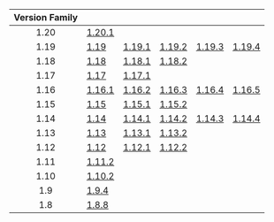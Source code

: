 | Version Family | | | | | |
|:---:|---|---|---|---|---|
| 1.20 | [1.20.1](https://github.com/BaldGang/spigot-build/releases/download/20230916/spigot-1.20.1.jar) | | | | |
| 1.19 | [1.19](https://github.com/BaldGang/spigot-build/releases/download/20230916/spigot-1.19.jar) | [1.19.1](https://github.com/BaldGang/spigot-build/releases/download/20230916/spigot-1.19.1.jar) | [1.19.2](https://github.com/BaldGang/spigot-build/releases/download/20230916/spigot-1.19.2.jar) | [1.19.3](https://github.com/BaldGang/spigot-build/releases/download/20230916/spigot-1.19.3.jar) | [1.19.4](https://github.com/BaldGang/spigot-build/releases/download/20230916/spigot-1.19.4.jar) |
| 1.18 | [1.18](https://github.com/BaldGang/spigot-build/releases/download/20230916/spigot-1.18.jar) | [1.18.1](https://github.com/BaldGang/spigot-build/releases/download/20230916/spigot-1.18.1.jar) | [1.18.2](https://github.com/BaldGang/spigot-build/releases/download/20230916/spigot-1.18.2.jar) | | |
| 1.17 | [1.17](https://github.com/BaldGang/spigot-build/releases/download/20230916/spigot-1.17.jar) | [1.17.1](https://github.com/BaldGang/spigot-build/releases/download/20230916/spigot-1.17.1.jar) | | | |
| 1.16 | [1.16.1](https://github.com/BaldGang/spigot-build/releases/download/20230916/spigot-1.16.1.jar) | [1.16.2](https://github.com/BaldGang/spigot-build/releases/download/20230916/spigot-1.16.2.jar) | [1.16.3](https://github.com/BaldGang/spigot-build/releases/download/20230916/spigot-1.16.3.jar) | [1.16.4](https://github.com/BaldGang/spigot-build/releases/download/20230916/spigot-1.16.4.jar) | [1.16.5](https://github.com/BaldGang/spigot-build/releases/download/20230916/spigot-1.16.5.jar) |
| 1.15 | [1.15](https://github.com/BaldGang/spigot-build/releases/download/20230916/spigot-1.15.jar) | [1.15.1](https://github.com/BaldGang/spigot-build/releases/download/20230916/spigot-1.15.1.jar) | [1.15.2](https://github.com/BaldGang/spigot-build/releases/download/20230916/spigot-1.15.2.jar) | | |
| 1.14 | [1.14](https://github.com/BaldGang/spigot-build/releases/download/20230916/spigot-1.14.jar) | [1.14.1](https://github.com/BaldGang/spigot-build/releases/download/20230916/spigot-1.14.1.jar) | [1.14.2](https://github.com/BaldGang/spigot-build/releases/download/20230916/spigot-1.14.2.jar) | [1.14.3](https://github.com/BaldGang/spigot-build/releases/download/20230916/spigot-1.14.3.jar) | [1.14.4](https://github.com/BaldGang/spigot-build/releases/download/20230916/spigot-1.14.4.jar) |
| 1.13 | [1.13](https://github.com/BaldGang/spigot-build/releases/download/20230916/spigot-1.13.jar) | [1.13.1](https://github.com/BaldGang/spigot-build/releases/download/20230916/spigot-1.13.1.jar) | [1.13.2](https://github.com/BaldGang/spigot-build/releases/download/20230916/spigot-1.13.2.jar) | | |
| 1.12 | [1.12](https://github.com/BaldGang/spigot-build/releases/download/20230916/spigot-1.12.jar) | [1.12.1](https://github.com/BaldGang/spigot-build/releases/download/20230916/spigot-1.12.1.jar) | [1.12.2](https://github.com/BaldGang/spigot-build/releases/download/20230916/spigot-1.12.2.jar) | | |
| 1.11 | [1.11.2](https://github.com/BaldGang/spigot-build/releases/download/20230916/spigot-1.11.2.jar) | | | | |
| 1.10 | [1.10.2](https://github.com/BaldGang/spigot-build/releases/download/20230916/spigot-1.10.2.jar) | | | | |
| 1.9 | [1.9.4](https://github.com/BaldGang/spigot-build/releases/download/20230916/spigot-1.9.4.jar) | | | | |
| 1.8 | [1.8.8](https://github.com/BaldGang/spigot-build/releases/download/20230916/spigot-1.8.8.jar) | | | | |
